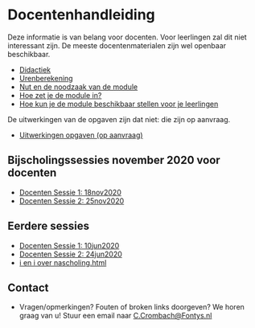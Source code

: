 # Docentenhandleiding 

Deze informatie is van belang voor docenten. Voor leerlingen zal dit niet interessant zijn. De meeste docentenmaterialen zijn wel openbaar beschikbaar. 

+ [Didactiek](didactiek)
+ [Urenberekening](uren)
+ [Nut en de noodzaak van de module](nutNoodzaak)
+ [Hoe zet je de module in?](hoeInzetten)
+ [Hoe kun je de module beschikbaar stellen voor je leerlingen](hoeBeschikbaar)


De uitwerkingen van de opgaven zijn dat niet: die zijn op aanvraag. 

+ [Uitwerkingen opgaven (op aanvraag)](mailto:C.Crombach@Fontys.nl) 

## Bijscholingssessies november 2020 voor docenten

+ [Docenten Sessie 1: 18nov2020](../scholing/202011.sessie1)
+ [Docenten Sessie 2: 25nov2020](../scholing/202011.sessie2)

## Eerdere sessies

+ [Docenten Sessie 1: 10jun2020](../scholing/202006.sessie1)
+ [Docenten Sessie 2: 24jun2020](../scholing/202006.sessie2)
+ [i en i over nascholing.html](https://ieni.github.io/inf2019/nascholing.html)

## Contact

+ Vragen/opmerkingen? Fouten of broken links doorgeven? We horen graag van u! Stuur een email naar 
[C.Crombach@Fontys.nl](mailto:C.Crombach@Fontys.nl)
